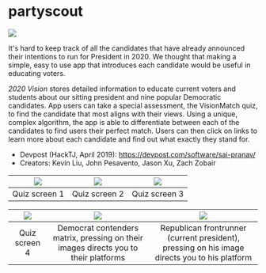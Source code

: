 # partyscout

![](https://challengepost-s3-challengepost.netdna-ssl.com/photos/production/software_photos/000/792/659/datas/gallery.jpg)

It's hard to keep track of all the candidates that have already announced their intentions to run for President in 2020. We thought that making a simple, easy to use app that introduces each candidate would be useful in educating voters.

*2020 Vision* stores detailed information to educate current voters and students about our sitting president and nine popular Democratic candidates. App users can take a special assessment, the VisionMatch quiz, to find the candidate that most aligns with their views. Using a unique, complex algorithm, the app is able to differentiate between each of the candidates to find users their perfect match. Users can then click on links to learn more about each candidate and find out what exactly they stand for.

* Devpost (HackTJ, April 2019): https://devpost.com/software/sai-pranav/
* Creators: Kevin Liu, John Pesavento, Jason Xu, Zach Zobair

| ![](https://challengepost-s3-challengepost.netdna-ssl.com/photos/production/software_photos/000/792/664/datas/original.PNG) | ![](https://challengepost-s3-challengepost.netdna-ssl.com/photos/production/software_photos/000/792/665/datas/original.PNG) | ![](https://challengepost-s3-challengepost.netdna-ssl.com/photos/production/software_photos/000/792/666/datas/original.PNG) |
|:---:|:---:|:---:|
| Quiz screen 1 | Quiz screen 2 | Quiz screen 3 |

| ![](https://challengepost-s3-challengepost.netdna-ssl.com/photos/production/software_photos/000/792/678/datas/original.PNG) | ![](https://challengepost-s3-challengepost.netdna-ssl.com/photos/production/software_photos/000/792/707/datas/original.png) | ![](https://challengepost-s3-challengepost.netdna-ssl.com/photos/production/software_photos/000/792/684/datas/original.png) |
|:---:|:---:|:---:|
| Quiz screen 4 | Democrat contenders matrix, pressing on their images directs you to their platforms | Republican frontrunner (current president), pressing on his image directs you to his platform |

